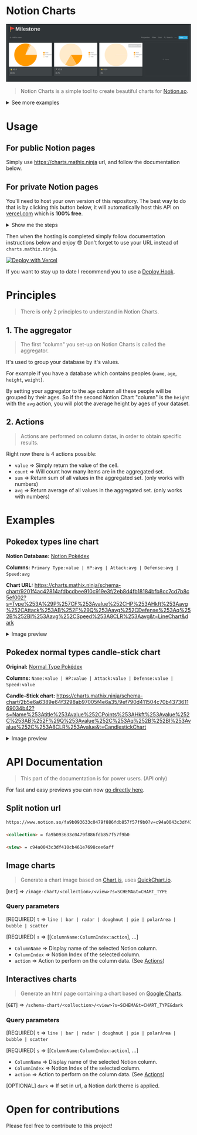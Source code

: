 # Notion Charts

![image](docs/example.png)

> Notion Charts is a simple tool to create beautiful charts for [Notion.so](https://notion.so/).

<details>
  <summary>See more examples</summary>

  ### Business Dashboard
  ![Business Dashboard](https://i.redd.it/9i9pkp1wbvp41.png)

  ### Dev Dashboard
  ![Dev Dashboard](docs/example2.png)
  
</details>


# Usage

## For public Notion pages

Simply use https://charts.mathix.ninja url, and follow the documentation below.

## For private Notion pages

You'll need to host your own version of this repository.
The best way to do that is by clicking this button below, it will automatically host this API on [vercel.com](https://vercel.com/) which is **100% free**.

<details>
  <summary>Show me the steps</summary>

  1. Click the blue **Deploy** button on this page
  2. Log in or sign up to continue.
  3. Choose a name for your project, keep in mind that this name will goes in your url `https://YOUR-PROJECT-NAME.vercel.app`
  4. Follow instructions and don't forget to put your notion `TOKEN_V2` before clicking **Continue** [If you don't know how to get it, click here](/docs/notion-token.md)
  5. Click **Continue** one more time, and you're done!
  6. Leave me a **Star** on github 😋

</details>

Then when the hosting is completed simply follow documentation instructions below and enjoy 😎 
Don't forget to use your URL instead of `charts.mathix.ninja`.

[![Deploy with Vercel](https://vercel.com/button)](https://vercel.com/new/git/external?repository-url=https%3A%2F%2Fgithub.com%2Fmathix420%2Fnotion-charts.git&env=TOKEN_V2&envDescription=Notion%20session%20cookie&envLink=https%3A%2F%2Fgithub.com%2Fmathix420%2Fnotion-charts%2Fblob%2Fmaster%2Fdocs%2Fnotion-token.md)

If you want to stay up to date I recommend you to use a [Deploy Hook](https://vercel.com/docs/v2/more/deploy-hooks).


# Principles

> There is only 2 principles to understand in Notion Charts.

## 1. The aggregator

> The first "column" you set-up on Notion Charts is called the aggregator.

It's used to group your database by it's values.

For example if you have a database which contains peoples (`name`, `age`, `height`, `weight`).

By setting your aggregator to the `age` column all these people will be grouped by their ages. So if the second Notion Chart "column" is the `height` with the `avg` action, you will plot the average height by ages of your dataset.

## 2. Actions

> Actions are performed on column datas, in order to obtain specific results.

Right now there is 4 actions possible:

- `value` => Simply return the value of the cell.
- `count` => Will count how many items are in the aggregated set.
- `sum` => Return sum of all values in the aggregated set. (only works with numbers)
- `avg` => Return average of all values in the aggregated set. (only works with numbers)

# Examples

## Pokedex types line chart

**Notion Database:** [Notion Pokédex](https://www.notion.so/9201f4ac42814afdbcdbee910c919e3f?v=2eb8d4fb18184bfb8cc7cd7b8c5ef002)

**Columns:** `Primary Type:value | HP:avg | Attack:avg | Defense:avg | Speed:avg`

**Chart URL:** https://charts.mathix.ninja/schema-chart/9201f4ac42814afdbcdbee910c919e3f/2eb8d4fb18184bfb8cc7cd7b8c5ef002?s=Type%253A%29P%257CF%253Avalue%252CHP%253AHkft%253Aavg%252CAttack%253AB%252F%29Q%253Aavg%252CDefense%253Aq%252B%252BI%253Aavg%252CSpeed%253A8CLR%253Aavg&t=LineChart&dark

<details>
  <summary>Image preview</summary>

  ![Line chart pokemon](https://i.imgur.com/26QAU5m.png)

</details>

## Pokedex normal types candle-stick chart

**Original:** [Normal Type Pokédex](https://www.notion.so/9201f4ac42814afdbcdbee910c919e3f?v=2eb8d4fb18184bfb8cc7cd7b8c5ef002)

**Columns:** `Name:value | HP:value | Attack:value | Defense:value | Speed:value`

**Candle-Stick chart:** https://charts.mathix.ninja/schema-chart/2b5e6a6389e64f3298ab97005f4e6a35/9ef790d411504c70b437361169034b42?s=Name%253Atitle%253Avalue%252CPoints%253AHkft%253Avalue%252C%253AB%252F%29Q%253Avalue%252C%253Aq%252B%252BI%253Avalue%252C%253A8CLR%253Avalue&t=CandlestickChart

<details>
  <summary>Image preview</summary>

  ![Candle-stick chart pokemon](https://i.imgur.com/BaNfhQ9.png)

</details>

# API Documentation

> This part of the documentation is for power users. (API only)

For fast and easy previews you can now [go directly here](https://charts.mathix.ninja).


## Split notion url

```html
https://www.notion.so/fa9b093633c0479f886fdb857f57f9b0?v=c94a0043c3df410cb461e7698cee6aff

<collection> = fa9b093633c0479f886fdb857f57f9b0

<view> = c94a0043c3df410cb461e7698cee6aff
```

## Image charts

> Generate a chart image based on [Chart.js](https://www.chartjs.org/), uses [QuickChart.io](https://quickchart.io/).

[`GET`] => `/image-chart/<collection>/<view>?s=SCHEMA&t=CHART_TYPE`

### Query parameters

[REQUIRED] `t` => `line | bar | radar | doughnut | pie | polarArea | bubble | scatter`

[REQUIRED] `s` => [[`ColumnName:ColumnIndex:action`], ...]

- `ColumnName` => Display name of the selected Notion column.
- `ColumnIndex` => Notion Index of the selected column.
- `action` => Action to perform on the column data. (See [Actions](#2-actions))


## Interactives charts

> Generate an html page containing a chart based on [Google Charts](https://developers.google.com/chart).

[`GET`] => `/schema-chart/<collection>/<view>?s=SCHEMA&t=CHART_TYPE&dark`

### Query parameters

[REQUIRED] `t` => `line | bar | radar | doughnut | pie | polarArea | bubble | scatter`

[REQUIRED] `s` => [[`ColumnName:ColumnIndex:action`], ...]

- `ColumnName` => Display name of the selected Notion column.
- `ColumnIndex` => Notion Index of the selected column.
- `action` => Action to perform on the column data. (See [Actions](#2-actions))

[OPTIONAL] `dark` => If set in url, a Notion dark theme is applied.

# Open for contributions

Please feel free to contribute to this project!
